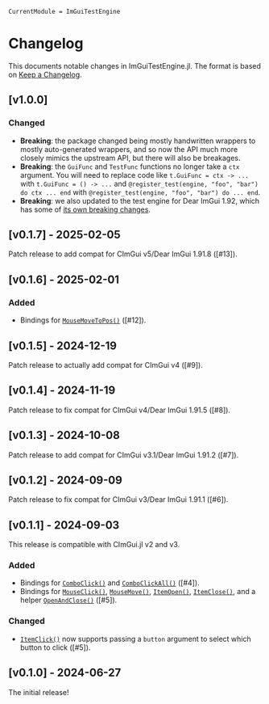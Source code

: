 ```@meta
CurrentModule = ImGuiTestEngine
```

# Changelog

This documents notable changes in ImGuiTestEngine.jl. The format is based on
[Keep a Changelog](https://keepachangelog.com).

## [v1.0.0]

### Changed
- **Breaking**: the package changed being mostly handwritten wrappers to mostly
  auto-generated wrappers, and so now the API much more closely mimics the
  upstream API, but there will also be breakages.
- **Breaking**: the `GuiFunc` and `TestFunc` functions no longer take a `ctx`
  argument. You will need to replace code like `t.GuiFunc = ctx -> ...` with
  `t.GuiFunc = () -> ...` and `@register_test(engine, "foo", "bar") do ctx
  ... end` with `@register_test(engine, "foo", "bar") do ... end`.
- **Breaking**: we also updated to the test engine for Dear ImGui 1.92, which has
  some of [its own breaking
  changes](https://github.com/ocornut/imgui_test_engine/blob/0406f8a96068155ad7b30d4d632ae287f7a4389f/docs/CHANGELOG.txt#L11).

## [v0.1.7] - 2025-02-05

Patch release to add compat for CImGui v5/Dear ImGui 1.91.8 ([#13]).

## [v0.1.6] - 2025-02-01

### Added
- Bindings for [`MouseMoveToPos()`](@ref) ([#12]).

## [v0.1.5] - 2024-12-19

Patch release to actually add compat for CImGui v4 ([#9]).

## [v0.1.4] - 2024-11-19

Patch release to fix compat for CImGui v4/Dear ImGui 1.91.5 ([#8]).

## [v0.1.3] - 2024-10-08

Patch release to add compat for CImGui v3.1/Dear ImGui 1.91.2 ([#7]).

## [v0.1.2] - 2024-09-09

Patch release to fix compat for CImGui v3/Dear ImGui 1.91.1 ([#6]).

## [v0.1.1] - 2024-09-03

This release is compatible with CImGui.jl v2 and v3.

### Added
- Bindings for [`ComboClick()`](@ref) and [`ComboClickAll()`](@ref) ([#4]).
- Bindings for [`MouseClick()`](@ref), [`MouseMove()`](@ref),
  [`ItemOpen()`](@ref), [`ItemClose()`](@ref), and a helper
  [`OpenAndClose()`](@ref) ([#5]).

### Changed
- [`ItemClick()`](@ref) now supports passing a `button` argument to select which
  button to click ([#5]).

## [v0.1.0] - 2024-06-27

The initial release!
